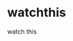 watchthis
=========

watch this







































































































